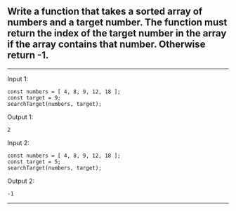 ## Write a function that takes a sorted array of numbers and a target number. The function must return the index of the target number in the array if the array contains that number. Otherwise return -1.

***
Input 1:
```
const numbers = [ 4, 8, 9, 12, 18 ];
const target = 9;
searchTarget(numbers, target);
```

Output 1: 
```
2
```

Input 2:
```
const numbers = [ 4, 8, 9, 12, 18 ];
const target = 5;
searchTarget(numbers, target);
```

Output 2: 
```
-1
```

***
